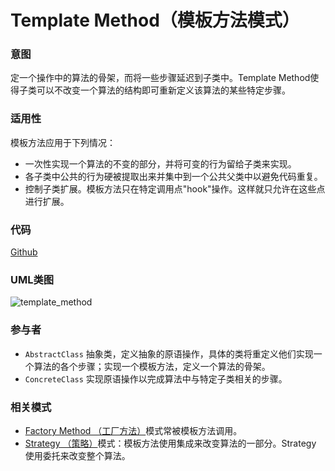 # Template Method（模板方法模式）

### 意图
定一个操作中的算法的骨架，而将一些步骤延迟到子类中。Template Method使得子类可以不改变一个算法的结构即可重新定义该算法的某些特定步骤。

### 适用性
模板方法应用于下列情况：
* 一次性实现一个算法的不变的部分，并将可变的行为留给子类来实现。
* 各子类中公共的行为硬被提取出来并集中到一个公共父类中以避免代码重复。
* 控制子类扩展。模板方法只在特定调用点"hook"操作。这样就只允许在这些点进行扩展。

### 代码
[Github](https://github.com/alitain/design-pattern/tree/master/src/Behavioral/TemplateMethod)

### UML类图
![template_method](http://ohtd7tndv.bkt.clouddn.com/dp_template_method.png)

### 参与者
* `AbstractClass` 抽象类，定义抽象的原语操作，具体的类将重定义他们实现一个算法的各个步骤；实现一个模板方法，定义一个算法的骨架。
* `ConcreteClass` 实现原语操作以完成算法中与特定子类相关的步骤。

### 相关模式
* [Factory Method （工厂方法）](https://github.com/alitain/design-pattern/blob/master/docs/creational/factory_method.md)模式常被模板方法调用。
* [Strategy （策略）](https://github.com/alitain/design-pattern/blob/master/docs/behavioral/strategy.md)模式：模板方法使用集成来改变算法的一部分。Strategy 使用委托来改变整个算法。
